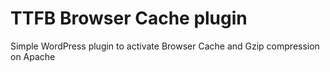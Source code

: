 
# TTFB Browser Cache plugin

Simple WordPress plugin to activate Browser Cache and Gzip compression on Apache


